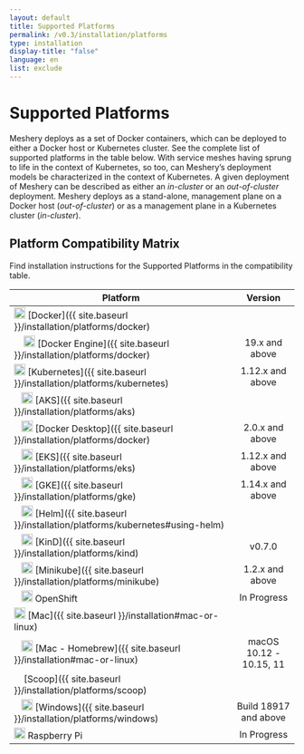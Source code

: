 ```yaml
---
layout: default
title: Supported Platforms
permalink: /v0.3/installation/platforms
type: installation
display-title: "false"
language: en
list: exclude
---
```


# Supported Platforms<a name="compatibility-matrix"></a>
Meshery deploys as a set of Docker containers, which can be deployed to either a Docker host or Kubernetes cluster. See the complete list of supported platforms in the table below. With service meshes having sprung to life in the context of Kubernetes, so too, can Meshery’s deployment models be characterized in the context of Kubernetes. A given deployment of Meshery can be described as either an _in-cluster_ or an _out-of-cluster_ deployment. Meshery deploys as a stand-alone, management plane on a Docker host (_out-of-cluster_) or as a management plane in a Kubernetes cluster (_in-cluster_). 


## Platform Compatibility Matrix

Find installation instructions for the Supported Platforms in the compatibility table.

| Platform                                                                                                                                              |        Version        |
| ----------------------------------------------------------------------------------------------------------------------------------------------------- | :-------------------: |
| <img src="/assets/img/platforms/docker.svg" width="20" height="20" /> [Docker]({{ site.baseurl }}/installation/platforms/docker)                              |                       |
| &nbsp;&nbsp;&nbsp; <img src="/assets/img/platforms/docker.svg" width="20" height="20" /> [Docker Engine]({{ site.baseurl }}/installation/platforms/docker)    |    19.x and above     |
| <img src="/assets/img/platforms/kubernetes.svg" width="20" height="20" /> [Kubernetes]({{ site.baseurl }}/installation/platforms/kubernetes)                  |   1.12.x and above    |
| &nbsp;&nbsp;&nbsp;<img src="/assets/img/platforms/aks.svg" width="20" height="20" /> [AKS]({{ site.baseurl }}/installation/platforms/aks)                     |                       |
| &nbsp;&nbsp;&nbsp;<img src="/assets/img/platforms/docker.svg" width="20" height="20" /> [Docker Desktop]({{ site.baseurl }}/installation/platforms/docker)    |    2.0.x and above    |
| &nbsp;&nbsp;&nbsp;<img src="/assets/img/platforms/eks.png" width="20" height="20" /> [EKS]({{ site.baseurl }}/installation/platforms/eks)                     |   1.12.x and above    |
| &nbsp;&nbsp;&nbsp;<img src="/assets/img/platforms/gke.png" width="20" height="20" /> [GKE]({{ site.baseurl }}/installation/platforms/gke)                     |   1.14.x and above    |
| &nbsp;&nbsp;&nbsp;<img src="/assets/img/platforms/helm.svg" width="20" height="20" /> [Helm]({{ site.baseurl }}/installation/platforms/kubernetes#using-helm) |                       |
| &nbsp;&nbsp;&nbsp;<img src="/assets/img/platforms/kind.png" width="20" height="20" /> [KinD]({{ site.baseurl }}/installation/platforms/kind)                  |        v0.7.0         |
| &nbsp;&nbsp;&nbsp;<img src="/assets/img/platforms/minikube.png" width="20" height="20" /> [Minikube]({{ site.baseurl }}/installation/platforms/minikube)      |    1.2.x and above    |
| &nbsp;&nbsp;&nbsp;<img src="/assets/img/platforms/openshift.svg" width="20" height="20" /> OpenShift                                             |      In Progress      |
| <img src="/assets/img/platforms/apple.svg" width="20" height="20" vertical-align="middle" /> [Mac]({{ site.baseurl }}/installation#mac-or-linux)              |                       |
| &nbsp;&nbsp;&nbsp;<img src="/assets/img/platforms/homebrew.png" width="20" height="20" /> [Mac - Homebrew]({{ site.baseurl }}/installation#mac-or-linux)      | macOS 10.12 - 10.15, 11 |
| &nbsp;&nbsp;&nbsp; [Scoop]({{ site.baseurl }}/installation/platforms/scoop)                                                                                                |                       |
| &nbsp;&nbsp;&nbsp;<img src="/assets/img/platforms/wsl2.png" width="20" height="20" /> [Windows]({{ site.baseurl }}/installation/platforms/windows)                  | Build 18917 and above |
| <img src="/assets/img/platforms/raspberry-pi.png" width="20" height="20" /> Raspberry Pi                                                         |      In Progress      |
